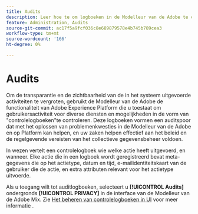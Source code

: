 ```yaml
---
title: Audits
description: Leer hoe te om logboeken in de Modelleur van de Adobe te controleren Mix.
feature: Administration, Audits
source-git-commit: ac17f5a9fcf036c8e689879578e4b745b789cea3
workflow-type: tm+mt
source-wordcount: '166'
ht-degree: 0%

---
```



# Audits

Om de transparantie en de zichtbaarheid van de in het systeem uitgevoerde activiteiten te vergroten, gebruikt de Modelleur van de Adobe de functionaliteit van Adobe Experience Platform die u toestaat om gebruikersactiviteit voor diverse diensten en mogelijkheden in de vorm van &quot;controlelogboeken&quot;te controleren. Deze logboeken vormen een auditspoor dat met het oplossen van problemenkwesties in de Modelleur van de Adobe en op Platform kan helpen, en uw zaken helpen effectief aan het beleid en de regelgevende vereisten van het collectieve gegevensbeheer voldoen.

In wezen vertelt een controlelogboek wie welke actie heeft uitgevoerd, en wanneer. Elke actie die in een logboek wordt geregistreerd bevat meta-gegevens die op het actietype, datum en tijd, e-mailidentiteitskaart van de gebruiker die de actie, en extra attributen relevant voor het actietype uitvoerde.

Als u toegang wilt tot auditlogboeken, selecteert u **[!UICONTROL Audits]** ondergronds **[!UICONTROL PRIVACY]** in de interface van de Modelleur van de Adobe Mix. Zie [Het beheren van controlelogboeken in UI](https://experienceleague.adobe.com/docs/experience-platform/landing/governance-privacy-security/audit-logs/overview.html?lang=en#managing-audit-logs-in-the-ui) voor meer informatie .

